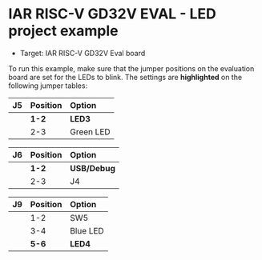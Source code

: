 # IAR RISC-V GD32V EVAL - LED project example

* Target: IAR RISC-V GD32V Eval board

To run this example, make sure that the jumper positions on the evaluation board are set for the LEDs to blink. 
The settings are __highlighted__ on the following jumper tables: 

| __J5__         | __Position__    |  __Option__    |
| :------------- | :-------------- | :------------- |
|                | __1-2__         | __LED3__       |
|                | 2-3             | Green LED      |

| __J6__         | __Position__    |  __Option__    |
| :------------- | :-------------- | :------------- |
|                | __1-2__         | __USB/Debug__  |
|                | 2-3             | J4             |

| __J9__         | __Position__    |  __Option__    |
| :------------- | :-------------- | :------------- |
|                | 1-2             | SW5            |
|                | 3-4             | Blue LED       |
|                | __5-6__         | __LED4__       |

